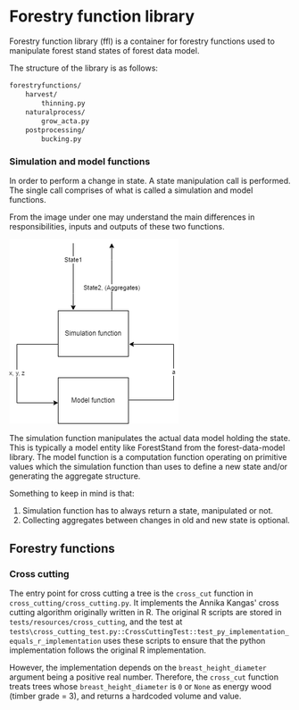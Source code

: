 # Forestry function library

Forestry function library (ffl) is a container for forestry functions used to manipulate forest stand states of forest data model.

The structure of the library is as follows:
```
forestryfunctions/
    harvest/
        thinning.py
    naturalprocess/
        grow_acta.py
    postprocessing/
        bucking.py
```

### Simulation and model functions

In order to perform a change in state. A state manipulation call is performed. The single call comprises of what is called a simulation and model functions.

From the image under one may understand the main differences in responsibilities, inputs and outputs of these two functions.


![Function division](doc/simulator-and-model-function.drawio.png)


The simulation function manipulates the actual data model holding the state. This is typically a model entity like ForestStand from the forest-data-model library. The model function is a computation function operating on primitive values which the simulation function than uses to define a new state and/or generating the aggregate structure.

Something to keep in mind is that:
1) Simulation function has to always return a state, manipulated or not.
2) Collecting aggregates between changes in old and new state is optional.


## Forestry functions
### Cross cutting

The entry point for cross cutting a tree is the `cross_cut` function in `cross_cutting/cross_cutting.py`. It implements the Annika Kangas' cross cutting algorithm originally written in R. The original R scripts are stored in `tests/resources/cross_cutting`, and the test at `tests\cross_cutting_test.py::CrossCuttingTest::test_py_implementation_equals_r_implementation` uses these scripts to ensure that the python implementation follows the original R implementation.

However, the implementation depends on the `breast_height_diameter` argument being a positive real number. Therefore, the `cross_cut` function treats trees whose `breast_height_diameter` is `0` or `None` as energy wood (timber grade = 3), and 
returns a hardcoded volume and value.


